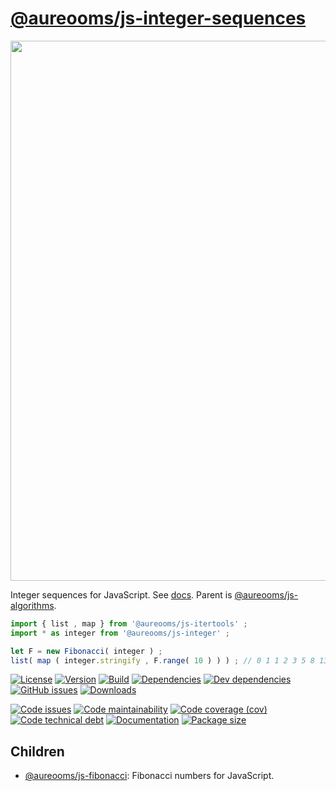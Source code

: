[@aureooms/js-integer-sequences](https://aureooms.github.io/js-integer-sequences)
==

<img src="http://www.polprimos.com/imagenespub/poldiv13.jpg" width="864">

Integer sequences for JavaScript.
See [docs](https://aureooms.github.io/js-integer-sequences/index.html).
Parent is [@aureooms/js-algorithms](https://github.com/aureooms/js-algorithms).

```js
import { list , map } from '@aureooms/js-itertools' ;
import * as integer from '@aureooms/js-integer' ;

let F = new Fibonacci( integer ) ;
list( map ( integer.stringify , F.range( 10 ) ) ) ; // 0 1 1 2 3 5 8 13 21 34
```

[![License](https://img.shields.io/github/license/aureooms/js-integer-sequences.svg)](https://raw.githubusercontent.com/aureooms/js-integer-sequences/master/LICENSE)
[![Version](https://img.shields.io/npm/v/@aureooms/js-integer-sequences.svg)](https://www.npmjs.org/package/@aureooms/js-integer-sequences)
[![Build](https://img.shields.io/travis/aureooms/js-integer-sequences/master.svg)](https://travis-ci.org/aureooms/js-integer-sequences/branches)
[![Dependencies](https://img.shields.io/david/aureooms/js-integer-sequences.svg)](https://david-dm.org/aureooms/js-integer-sequences)
[![Dev dependencies](https://img.shields.io/david/dev/aureooms/js-integer-sequences.svg)](https://david-dm.org/aureooms/js-integer-sequences?type=dev)
[![GitHub issues](https://img.shields.io/github/issues/aureooms/js-integer-sequences.svg)](https://github.com/aureooms/js-integer-sequences/issues)
[![Downloads](https://img.shields.io/npm/dm/@aureooms/js-integer-sequences.svg)](https://www.npmjs.org/package/@aureooms/js-integer-sequences)

[![Code issues](https://img.shields.io/codeclimate/issues/aureooms/js-integer-sequences.svg)](https://codeclimate.com/github/aureooms/js-integer-sequences/issues)
[![Code maintainability](https://img.shields.io/codeclimate/maintainability/aureooms/js-integer-sequences.svg)](https://codeclimate.com/github/aureooms/js-integer-sequences/trends/churn)
[![Code coverage (cov)](https://img.shields.io/codecov/c/gh/aureooms/js-integer-sequences/master.svg)](https://codecov.io/gh/aureooms/js-integer-sequences)
[![Code technical debt](https://img.shields.io/codeclimate/tech-debt/aureooms/js-integer-sequences.svg)](https://codeclimate.com/github/aureooms/js-integer-sequences/trends/technical_debt)
[![Documentation](https://aureooms.github.io/js-integer-sequences/badge.svg)](https://aureooms.github.io/js-integer-sequences/source.html)
[![Package size](https://img.shields.io/bundlephobia/minzip/@aureooms/js-integer-sequences)](https://bundlephobia.com/result?p=@aureooms/js-integer-sequences)

## Children

  - [@aureooms/js-fibonacci](https://github.com/aureooms/js-fibonacci): Fibonacci numbers for JavaScript.

